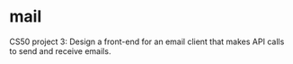# mail
CS50 project 3: Design a front-end for an email client that makes API calls to send and receive emails.
